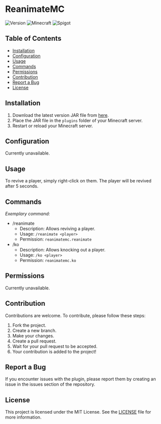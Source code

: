 # ReanimateMC

![Version](https://img.shields.io/badge/version-Alpha_1.0.4-red.svg)
![Minecraft](https://img.shields.io/badge/Minecraft-1.20.1-blue.svg)
![Spigot](https://img.shields.io/badge/Spigot-1.20.1-orange.svg)

## Table of Contents

- [Installation](#installation)
- [Configuration](#configuration)
- [Usage](#usage)
- [Commands](#commands)
- [Permissions](#permissions)
- [Contribution](#contribution)
- [Report a Bug](#report-a-bug)
- [License](#license)

## Installation

1. Download the latest version JAR file from [here](link_to_your_plugin.jar).
2. Place the JAR file in the `plugins` folder of your Minecraft server.
3. Restart or reload your Minecraft server.

## Configuration

Currently unavailable.
## Usage

To revive a player, simply right-click on them. The player will be revived after 5 seconds.
## Commands

*Exemplary command:*

- /reanimate
    - Description: Allows reviving a player.
    - Usage: `/reanimate <player>`
    - Permission: `reanimatemc.reanimate`
- /ko
    - Description: Allows knocking out a player.
    - Usage: `/ko <player>`
    - Permission: `reanimatemc.ko`

## Permissions

Currently unavailable.

## Contribution

Contributions are welcome. To contribute, please follow these steps:

1. Fork the project.
2. Create a new branch.
3. Make your changes.
4. Create a pull request.
5. Wait for your pull request to be accepted.
6. Your contribution is added to the project!

## Report a Bug

If you encounter issues with the plugin, please report them by creating an issue in the issues section of the repository.

## License

This project is licensed under the MIT License. See the [LICENSE](LICENSE) file for more information.

